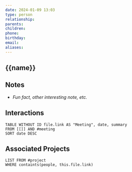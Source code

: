 ```yaml
---
date: 2024-01-09 13:03
type: person
relationship:
parents:
children:
phone:
birthday:
email:
aliases:
---
```


## {{name}}


## Notes
- *Fun fact, other interesting note, etc.*

## Interactions
```dataview
TABLE WITHOUT ID file.link AS "Meeting", date, summary
FROM [[]] AND #meeting
SORT date DESC
```

## Associated Projects
```dataview
LIST FROM #project 
WHERE containts(people, this.file.link)
```

